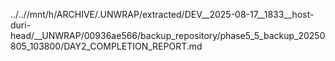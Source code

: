 ../..//mnt/h/ARCHIVE/.UNWRAP/extracted/DEV__2025-08-17__1833__host-duri-head/__UNWRAP/00936ae566/backup_repository/phase5_5_backup_20250805_103800/DAY2_COMPLETION_REPORT.md